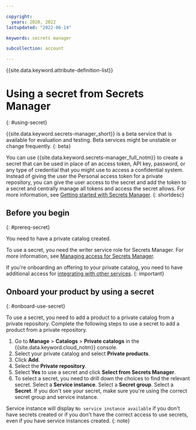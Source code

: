 ```yaml
---

copyright:
  years: 2020, 2022
lastupdated: "2022-06-14"

keywords: secrets manager

subcollection: account

---
```


{{site.data.keyword.attribute-definition-list}}

# Using a secret from Secrets Manager
{: #using-secret}

{{site.data.keyword.secrets-manager_short}} is a beta service that is available for evaluation and testing. Beta services might be unstable or change frequently.
{: beta}

You can use {{site.data.keyword.secrets-manager_full_notm}} to create a secret that can be used in place of an access token, API key, password, or any type of credential that you might use to access a confidential system. Instead of giving the user the Personal access token for a private repository, you can give the user access to the secret and add the token to a secret and centrally manage all tokens and access the secret allows. For more information, see [Getting started with Secrets Manager](/docs/secrets-manager?topic=secrets-manager-getting-started). 
{: shortdesc} 

## Before you begin
{: #prereq-secret}

You need to have a private catalog created. 

To use a secret, you need the writer service role for Secrets Manager. For more information, see [Managing access for Secrets Manager](/docs/secrets-manager?topic=secrets-manager-iam). 

If you're onboarding an offering to your private catalog, you need to have additional access for [integrating with other services](/docs/secrets-manager?topic=secrets-manager-integrations). 
{: important}


## Onboard your product by using a secret
{: #onboard-use-secret}

To use a secret, you need to add a product to a private catalog from a private repository. Complete the following steps to use a secret to add a product from a private repository. 

1. Go to **Manage** > **Catalogs** > **Private catalogs** in the {{site.data.keyword.cloud_notm}} console.
1. Select your private catalog and select **Private products**. 
1. Click **Add**. 
1. Select the **Private repository**. 
1. Select **Yes** to use a secret and click **Select from Secrets Manager**. 
1. To select a secret, you need to drill down the choices to find the relevant secret. Select a **Service instance**. Select a **Secret group**. Select a **Secret**. If you don't see your secret, make sure you're using the correct secret group and service instance. 

Service instance will display `No service instance available` if you don't have secrets created or if you don't have the correct access to use secrets, even if you have service instances created. 
{: note}
